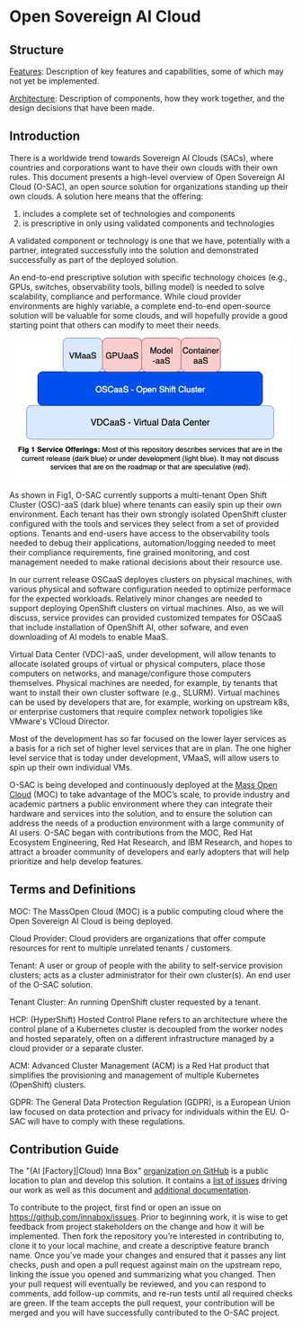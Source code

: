 # Open Sovereign AI Cloud

## Structure

[Features](features/): Description of key features and capabilities, some of
which may not yet be implemented.

[Architecture](architecture/): Description of components, how they work
together, and the design decisions that have been made.

## Introduction

There is a worldwide trend towards Sovereign AI Clouds (SACs), where countries
and corporations want to have their own clouds with their own rules. This
document presents a high-level overview of Open Sovereign AI Cloud (O-SAC), an
open source solution for organizations standing up their own clouds. A solution
here means that the offering:

1. includes a complete set of technologies and components
2. is prescriptive in only using validated components and technologies

A validated component or technology is one that we have, potentially with a
partner, integrated successfully into the solution and demonstrated successfully
as part of the deployed solution.

An end-to-end prescriptive solution with specific technology choices (e.g.,
GPUs, switches, observability tools, billing model) is needed to solve
scalability, compliance and performance. While cloud provider environments are
highly variable, a complete end-to-end open-source solution will be valuable for
some clouds, and will hopefully provide a good starting point that others can
modify to meet their needs.

![OSAC layers](images/OSAC-layers.jpg)

As shown in Fig1, O-SAC currently supports a multi-tenant Open Shift
Cluster (OSC)-aaS (dark blue) where tenants can easily spin up their own environment. Each tenant
has their own strongly isolated OpenShift cluster configured with the tools and
services they select from a set of provided options. Tenants and end-users have
access to the observability tools needed to debug their applications,
automation/logging needed to meet their compliance requirements, fine grained
monitoring, and cost management needed to make rational decisions about their
resource use. 

In our current release OSCaaS deployes  clusters on
physical machines, with various physical and software configuration
needed to optimize performace for the expected workloads. Relatively minor changes are needed to support
deploying OpenShift clusters on virtual machines.  Also, as we will discuss,
service provides can provided customized tempates for OSCaaS that
include installation of OpenShift AI, other sofware, and even
downloading of AI models to enable MaaS.  

Virtual Data Center (VDC)-aaS, under development, will allow tenants to allocate isolated
groups of virtual or physical computers, place those computers on networks, and manage/configure
those computers themselves.  Physical machines are needed, for example, by tenants that
want to install their own cluster software (e.g., SLURM).  Virtual
machines can be used by developers that
are, for example, working on upstream k8s, or enterprise customers
that require complex network topoligies like VMware's VCloud
Director. 

Most of the development has so far focused on the lower layer services as a
basis for a rich set of higher level services that are in plan. The one higher
level service that is today under development, VMaaS, will allow users to spin
up their own individual VMs. 

O-SAC is being developed and continuously deployed at the [Mass Open
Cloud](https://massopen.cloud/) (MOC) to take advantage of the MOC’s scale, to
provide industry and academic partners a public environment where they can
integrate their hardware and services into the solution, and to ensure the
solution can address the needs of a production environment with a large
community of AI users. O-SAC began with contributions from the MOC, Red Hat
Ecosystem Engineering, Red Hat Research, and IBM Research, and hopes to attract
a broader community of developers and early adopters that will help prioritize
and help develop features.

## Terms and Definitions

MOC: The MassOpen Cloud (MOC) is a public computing cloud where the Open
Sovereign AI Cloud is being deployed.

Cloud Provider: Cloud providers are organizations that offer compute resources
for rent to multiple unrelated tenants / customers.

Tenant: A user or group of people with the ability to self-service provision
clusters; acts as a cluster administrator for their own cluster(s). An end user
of the O-SAC solution.

Tenant Cluster: An running OpenShift cluster requested by a tenant.

HCP: (HyperShift) Hosted Control Plane refers to an architecture where the
control plane of a Kubernetes cluster is decoupled from the worker nodes and
hosted separately, often on a different infrastructure managed by a cloud
provider or a separate cluster. 

ACM: Advanced Cluster Management (ACM) is a Red Hat product that simplifies the
provisioning and management of multiple Kubernetes (OpenShift) clusters.

GDPR: The General Data Protection Regulation (GDPR), is a European Union law
focused on data protection and privacy for individuals within the EU. O-SAC will
have to comply with these regulations.

## Contribution Guide

The "(AI [Factory]|Cloud) Inna Box" [organization on
GitHub](https://github.com/innabox) is a public location to plan and develop
this solution. It contains a [list of
issues](https://github.com/innabox/issues/issues) driving our work as well as
this document and [additional documentation](https://github.com/innabox/docs). 

To contribute to the project, first find or open an issue on
https://github.com/innabox/issues. Prior to beginning work, it is wise to get
feedback from project stakeholders on the change and how it will be implemented.
Then fork the repository you’re interested in contributing to, clone it to your
local machine, and create a descriptive feature branch name. Once you’ve made
your changes and ensured that it passes any lint checks, push and open a pull
request against main on the upstream repo, linking the issue you opened and
summarizing what you changed. Then your pull request will eventually be
reviewed, and you can respond to comments, add follow-up commits, and re-run
tests until all required checks are green. If the team accepts the pull request,
your contribution will be merged and you will have successfully contributed to
the O-SAC project.
